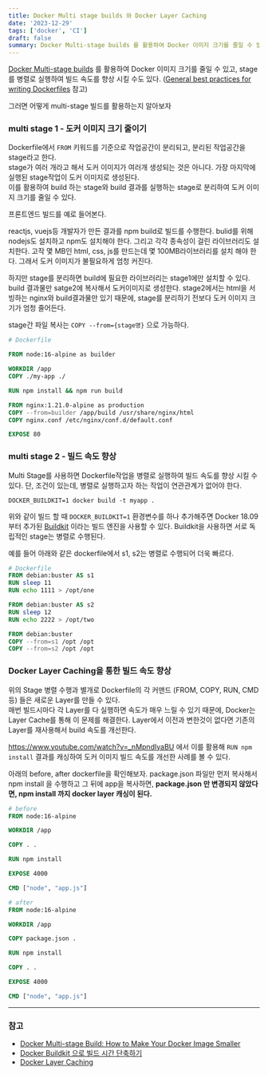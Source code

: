 ```yaml
---
title: Docker Multi stage builds 와 Docker Layer Caching
date: '2023-12-29'
tags: ['docker', 'CI']
draft: false
summary: Docker Multi-stage builds 를 활용하여 Docker 이미지 크기를 줄일 수 있고, stage를 병렬로 실행하여 빌드 속도를 향상 시킬 수도 있다.
---
```


[Docker Multi-stage builds](https://docs.docker.com/build/building/multi-stage/) 를 활용하여 Docker 이미지 크기를 줄일 수 있고, stage를 병렬로 실행하여 빌드 속도를 향상 시킬 수도 있다.
([General best practices for writing Dockerfiles](https://docs.docker.com/develop/develop-images/guidelines/) 참고)

그러면 어떻게 multi-stage 빌드를 활용하는지 알아보자

### multi stage 1 - 도커 이미지 크기 줄이기

Dockerfile에서 `FROM` 키워드를 기준으로 작업공간이 분리되고, 분리된 작업공간을 stage라고 한다. <br />
stage가 여러 개라고 해서 도커 이미지가 여러개 생성되는 것은 아니다. 가장 마지막에 실행된 stage작업이 도커 이미지로 생성된다. <br />
이를 활용하여 build 하는 stage와 build 결과를 실행하는 stage로 분리하여 도커 이미지 크기를 줄일 수 있다. 

프론트엔드 빌드를 예로 들어본다.

reactjs, vuejs등 개발자가 만든 결과를 npm build로 빌드를 수행한다. bulid를 위해 nodejs도 설치하고 npm도 설치해야 한다. 그리고 각각 종속성이 걸린 라이브러리도 설치한다. 고작 몇 MB인 html, css, js를 만드는데 몇 100MB라이브러리를 설치 해야 한다. 그래서 도커 이미지가 불필요하게 엄청 커진다.

하지만 stage를 분리하면 build에 필요한 라이브러리는 stage1에만 설치할 수 있다. build 결과물만 satge2에 복사해서 도커이미지로 생성한다. stage2에서는 html을 서빙하는 nginx와 build결과물만 있기 때문에, stage를 분리하기 전보다 도커 이미지 크기가 엄청 줄어든다.

stage간 파일 복사는 `COPY --from={stage명}` 으로 가능하다.

```dockerfile
# Dockerfile

FROM node:16-alpine as builder

WORKDIR /app
COPY ./my-app ./

RUN npm install && npm run build

FROM nginx:1.21.0-alpine as production
COPY --from=builder /app/build /usr/share/nginx/html
COPY nginx.conf /etc/nginx/conf.d/default.conf

EXPOSE 80
```

### multi stage 2 - 빌드 속도 향상

Multi Stage를 사용하면 Dockerfile작업을 병렬로 실행하여 빌드 속도를 향상 시킬 수 있다. 단, 조건이 있는데, 병렬로 실행하고자 하는 작업이 연관관계가 없어야 한다.

```shell
DOCKER_BUILDKIT=1 docker build -t myapp .
```

위와 같이 빌드 할 때 `DOCKER_BUILDKIT=1` 환경변수를 하나 추가해주면 Docker 18.09 부터 추가된 [Buildkit](https://docs.docker.com/build/buildkit/#buildkit) 이라는 빌드 엔진을 사용할 수 있다. Buildkit을 사용하면 서로 독립적인 stage는 병렬로 수행된다.

예를 들어 아래와 같은 dockerfile에서 s1, s2는 병렬로 수행되어 더욱 빠르다.

```dockerfile
# Dockerfile
FROM debian:buster AS s1
RUN sleep 11
RUN echo 1111 > /opt/one

FROM debian:buster AS s2
RUN sleep 12
RUN echo 2222 > /opt/two

FROM debian:buster
COPY --from=s1 /opt /opt
COPY --from=s2 /opt /opt
```

### Docker Layer Caching을 통한 빌드 속도 향상

위의 Stage 병렬 수행과 별개로 Dockerfile의 각 커맨드 (FROM, COPY, RUN, CMD 등) 들은 새로운 Layer를 만들 수 있다. <br /> 
매번 빌드시마다 각 Layer를 다 실행하면 속도가 매우 느릴 수 있기 때문에, Docker는 Layer Cache를 통해 이 문제를 해결한다.
Layer에서 이전과 변한것이 없다면 기존의 Layer를 재사용해서 build 속도를 개선한다.

https://www.youtube.com/watch?v=_nMpndIyaBU 에서 이를 활용해 `RUN npm install` 결과를 캐싱하여 도커 이미지 빌드 속도를 개선한 사례를 볼 수 있다.

아래의 before, after dockerfile을 확인해보자. package.json 파일만 먼저 복사해서 npm install 을 수행하고 그 뒤에 app을 복사하면, **package.json 만 변경되지 않았다면, npm install 까지 docker layer 캐싱이 된다.**

```dockerfile
# before
FROM node:16-alpine

WORKDIR /app

COPY . .

RUN npm install

EXPOSE 4000

CMD ["node", "app.js"]
```

```dockerfile
# after
FROM node:16-alpine

WORKDIR /app

COPY package.json .

RUN npm install

COPY . .

EXPOSE 4000

CMD ["node", "app.js"]
```

---

### 참고

- [Docker Multi-stage Build: How to Make Your Docker Image Smaller](https://www.cherryservers.com/blog/docker-multistage-build)
- [Docker Buildkit 으로 빌드 시간 단축하기](https://blukat.me/2021/07/docker-buildkit-speedup/)
- [Docker Layer Caching](https://www.youtube.com/watch?v=_nMpndIyaBU)
